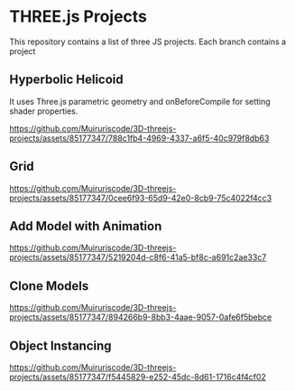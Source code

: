 # THREE.js Projects

This repository contains a list of three JS projects. Each branch contains a project

## Hyperbolic Helicoid

It uses Three.js parametric geometry and onBeforeCompile for setting shader properties.

https://github.com/Muiruriscode/3D-threejs-projects/assets/85177347/788c1fb4-4969-4337-a6f5-40c979f8db63

## Grid 

https://github.com/Muiruriscode/3D-threejs-projects/assets/85177347/0cee6f93-65d9-42e0-8cb9-75c4022f4cc3

## Add Model with Animation 

https://github.com/Muiruriscode/3D-threejs-projects/assets/85177347/5219204d-c8f6-41a5-bf8c-a691c2ae33c7


## Clone Models

https://github.com/Muiruriscode/3D-threejs-projects/assets/85177347/894266b9-8bb3-4aae-9057-0afe6f5bebce

## Object Instancing

https://github.com/Muiruriscode/3D-threejs-projects/assets/85177347/f5445829-e252-45dc-8d61-1716c4f4cf02


